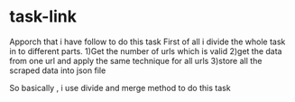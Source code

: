 # task-link

Apporch that i have follow to do this task
First of all i divide the whole task in to different parts.
1)Get the number of urls which is valid
2)get the data from one url and apply the same technique for all urls
3)store all the scraped  data  into json file

So basically , i use divide and merge method to do this task
